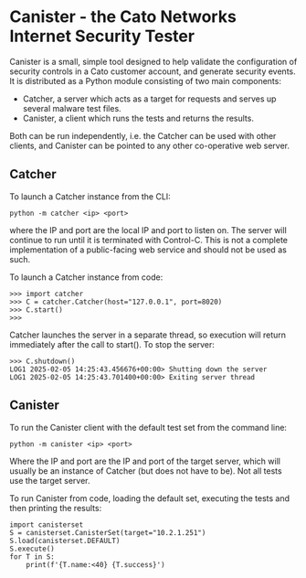 # Canister - the Cato Networks Internet Security Tester

Canister is a small, simple tool designed to help validate the configuration of security controls in a Cato customer account, and generate security events. It is distributed as a Python module consisting of two main components:

* Catcher, a server which acts as a target for requests and serves up several malware test files.
* Canister, a client which runs the tests and returns the results.

Both can be run independently, i.e. the Catcher can be used with other clients, and Canister can be pointed to any other co-operative web server.

## Catcher

To launch a Catcher instance from the CLI:

```
python -m catcher <ip> <port>
```

where the IP and port are the local IP and port to listen on. The server will continue to run until it is terminated with Control-C. This is not a complete implementation of a public-facing web service and should not be used as such.

To launch a Catcher instance from code:

```
>>> import catcher
>>> C = catcher.Catcher(host="127.0.0.1", port=8020)
>>> C.start()
>>>
```

Catcher launches the server in a separate thread, so execution will return immediately after the call to start(). To stop the server:

```
>>> C.shutdown()
LOG1 2025-02-05 14:25:43.456676+00:00> Shutting down the server
LOG1 2025-02-05 14:25:43.701400+00:00> Exiting server thread
```

## Canister

To run the Canister client with the default test set from the command line:

```
python -m canister <ip> <port>
```

Where the IP and port are the IP and port of the target server, which will usually be an instance of Catcher (but does not have to be). Not all tests use the target server.

To run Canister from code, loading the default set, executing the tests and then printing the results:

```
import canisterset
S = canisterset.CanisterSet(target="10.2.1.251")
S.load(canisterset.DEFAULT)
S.execute()
for T in S:
	print(f'{T.name:<40} {T.success}')
```
